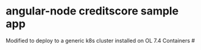 

# angular-node creditscore sample app

Modified to deploy to a generic k8s cluster installed on OL 7.4 Containers #

